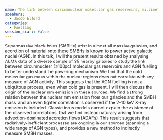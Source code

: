 ```yaml
---
name: The link between circumnuclear molecular gas reservoirs, millimetre continua and active galactic nucleus fuelling
speakers:
  - Jacob Elford
categories:
  - Fuelling
session_start: False
---
```


Supermassive black holes (SMBHs) exist in almost all massive galaxies, and accretion of material onto these SMBHs is known to power active galactic nuclei (AGN). In this talk, I will the present results obtained by analysing ALMA data of a diverse sample of 35 nearby galaxies to study the link between circumnuclear (≤100pc) molecular gas reservoirs and AGN fuelling to better understand the powering mechanism. We find that the cold molecular gas mass within the nuclear regions does not correlate with any measure of AGN activity. This suggests that the AGN fuelling is not a ubiquitous process, even when cold gas is present. I will then discuss the origin of the nuclear mm emission in these sources. We find a strong relation between the nuclear mm emission from our galaxies and the SMBH mass, and an even tighter correlation is observed if the 2-10 keV X-ray emission is included. Classic torus models cannot explain the existence of the observed correlations, that we find instead naturally arising from advection-dominated accretion flows (ADAFs). This result suggests that radiatively-inefficient processes are ongoing in our sources (spanning a wide range of AGN types), and provides a new method to indirectly measure SMBH masses.